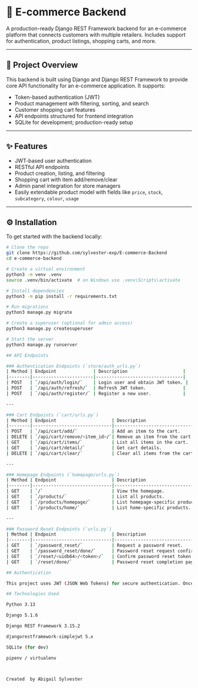 # 🛒 E-commerce Backend

A production-ready Django REST Framework backend for an e-commerce platform that connects customers with multiple retailers. Includes support for authentication, product listings, shopping carts, and more.

---

## 📖 Project Overview

This backend is built using Django and Django REST Framework to provide core API functionality for an e-commerce application. It supports:
- Token-based authentication (JWT)
- Product management with filtering, sorting, and search
- Customer shopping cart features
- API endpoints structured for frontend integration
- SQLite for development; production-ready setup

---

## ✨ Features

- JWT-based user authentication
- RESTful API endpoints
- Product creation, listing, and filtering
- Shopping cart with item add/remove/clear
- Admin panel integration for store managers
- Easily extendable product model with fields like `price`, `stock`, `subcategory`, `colour`, `usage`

---

## ⚙️ Installation

To get started with the backend locally:

```bash
# Clone the repo
git clone https://github.com/sylvester-exp/E-commerce-Backend
cd e-commerce-backend

# Create a virtual environment
python3 -m venv .venv
source .venv/bin/activate  # on Windows use .venv\Scripts\activate

# Install dependencies
python3 -m pip install -r requirements.txt

# Run migrations
python3 manage.py migrate

# Create a superuser (optional for admin access)
python3 manage.py createsuperuser

# Start the server
python3 manage.py runserver

## API Endpoints

### Authentication Endpoints (`store/auth_urls.py`)
| Method | Endpoint              | Description                     |
|--------|-----------------------|---------------------------------|
| POST   | `/api/auth/login/`    | Login user and obtain JWT token. |
| POST   | `/api/auth/refresh/`  | Refresh JWT token.              |
| POST   | `/api/auth/register/` | Register a new user.            |

---

### Cart Endpoints (`cart/urls.py`)
| Method | Endpoint                     | Description                        |
|--------|------------------------------|------------------------------------|
| POST   | `/api/cart/add/`             | Add an item to the cart.           |
| DELETE | `/api/cart/remove/<item_id>/`| Remove an item from the cart.      |
| GET    | `/api/cart/items/`           | List all items in the cart.        |
| GET    | `/api/cart/detail/`          | Get cart details.                  |
| DELETE | `/api/cart/clear/`           | Clear all items from the cart.     |

---

### Homepage Endpoints (`homepage/urls.py`)
| Method | Endpoint                     | Description                        |
|--------|------------------------------|------------------------------------|
| GET    | `/`                          | View the homepage.                 |
| GET    | `/products/`                 | List all products.                 |
| GET    | `/products/homepage/`        | List homepage-specific products.   |
| GET    | `/products/home/`            | List home-specific products.       |

---

### Password Reset Endpoints (`urls.py`)
| Method | Endpoint                     | Description                        |
|--------|------------------------------|------------------------------------|
| GET    | `/password_reset/`           | Request a password reset.          |
| GET    | `/password_reset/done/`      | Password reset request confirmation.|
| GET    | `/reset/<uidb64>/<token>/`   | Confirm password reset token.      |
| GET    | `/reset/done/`               | Password reset completion page.    |

## Authentication

This project uses JWT (JSON Web Tokens) for secure authentication. Once a user logs in using /api/auth/login/, they receive an access and refresh token pair to interact with protected endpoints.

## Technologies Used

Python 3.13

Django 5.1.6

Django REST Framework 3.15.2

djangorestframework-simplejwt 5.x

SQLite (for dev)

pipenv / virtualenv



Created  by Abigail Sylvester